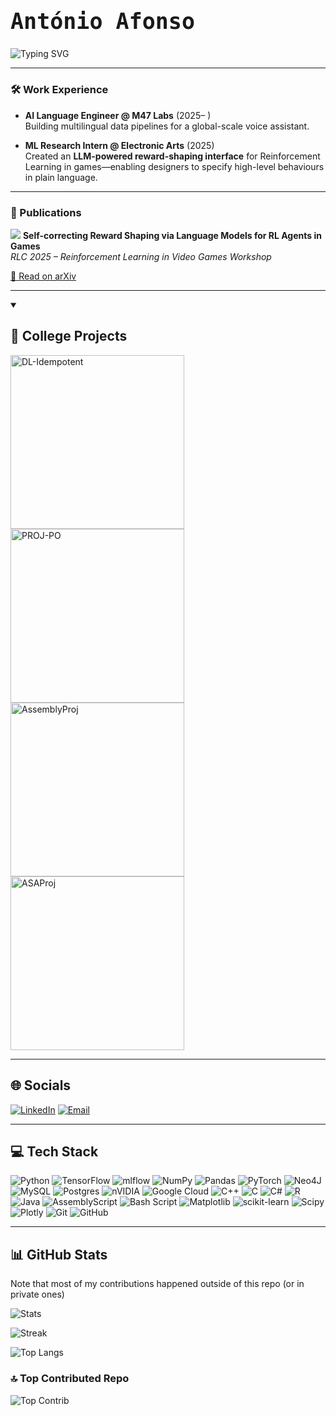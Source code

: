 <h1 style="font-family: 'Fira Code', 'Consolas', 'Monaco', monospace; font-size: 2.5em; font-weight: bold;">
    António Afonso
</h1>

![Typing SVG](https://readme-typing-svg.demolab.com?font=Fira+Code&size=20&pause=1000&color=F85D7F&background=1F222E00&width=600&lines=AI+Language+Engineer+%40+M47+Labs;ML+Research+Engineer+Intern+%40+Electronic+Arts;Master's+CS+Student+%40+KTH;Undergrad+CS+%40+Técnico)




---

### 🛠 Work Experience
- **AI Language Engineer @ M47 Labs** (2025– )  
  Building multilingual data pipelines for a global-scale voice assistant.

- **ML Research Intern @ Electronic Arts** (2025)  
  Created an **LLM-powered reward-shaping interface** for Reinforcement Learning in games—enabling designers to specify high-level behaviours in plain language.

---

### 📄 Publications

![](https://cornell.app.box.com/v/arxiv-logomark-small-svg)
**Self-correcting Reward Shaping via Language Models for RL Agents in Games**  
*RLC 2025 – Reinforcement Learning in Video Games Workshop*  

[📖 Read on arXiv](https://arxiv.org/abs/2506.23626)


---

<details open>
  <summary><h2>📕 College Projects</h2></summary>

  <!-- Small repo cards: https://github.com/DenverCoder1/github-readme-stats -->
  <p align="left">
    <!-- DL-Idempotent -->
    <a href="https://github.com/jnns2023/DL-Idempotent">
      <img width="278"
           src="https://denvercoder1-github-readme-stats.vercel.app/api/pin/?username=jnns2023&repo=DL-Idempotent&theme=react&bg_color=1F222E&title_color=F85D7F&hide_border=true&icon_color=F8D866&show_icons=false&show_description=false"
           alt="DL-Idempotent">
    </a>
    <!-- Wahrehouse Management System -->
    <a href="https://github.com/AntonioAfonso7/PROJ-PO">
      <img width="278"
           src="https://denvercoder1-github-readme-stats.vercel.app/api/pin/?username=AntonioAfonso7&repo=PROJ-PO&theme=react&bg_color=1F222E&title_color=F85D7F&hide_border=true&icon_color=F8D866&show_icons=false&show_description=false"
           alt="PROJ-PO">
    </a>
    <!-- AssemblyProj -->
    <a href="https://github.com/AntonioAfonso7/AssemblyProj">
      <img width="278"
           src="https://denvercoder1-github-readme-stats.vercel.app/api/pin/?username=AntonioAfonso7&repo=AssemblyProj&theme=react&bg_color=1F222E&title_color=F85D7F&hide_border=true&icon_color=F8D866&show_icons=false&show_description=false"
           alt="AssemblyProj">
    </a>
    <!-- ASAProj -->
    <a href="https://github.com/AntonioAfonso7/ASAProj">
      <img width="278"
           src="https://denvercoder1-github-readme-stats.vercel.app/api/pin/?username=AntonioAfonso7&repo=ASAProj&theme=react&bg_color=1F222E&title_color=F85D7F&hide_border=true&icon_color=F8D866&show_icons=false&show_description=false"
           alt="ASAProj">
    </a>
  </p>
</details>






---

## 🌐 Socials
[![LinkedIn](https://img.shields.io/badge/LinkedIn-%230077B5.svg?logo=linkedin&logoColor=white)](https://linkedin.com/in/antónio-afonso-a57964a6)
[![Email](https://img.shields.io/badge/Email-D14836?logo=gmail&logoColor=white)](mailto:amgcsa@hotmail.com)

---

## 💻 Tech Stack
![Python](https://img.shields.io/badge/python-3670A0?style=for-the-badge&logo=python&logoColor=ffdd54)
![TensorFlow](https://img.shields.io/badge/TensorFlow-%23FF6F00.svg?style=for-the-badge&logo=TensorFlow&logoColor=white)
![mlflow](https://img.shields.io/badge/mlflow-%23d9ead3.svg?style=for-the-badge&logo=numpy&logoColor=blue)
![NumPy](https://img.shields.io/badge/numpy-%23013243.svg?style=for-the-badge&logo=numpy&logoColor=white)
![Pandas](https://img.shields.io/badge/pandas-%23150458.svg?style=for-the-badge&logo=pandas&logoColor=white)
![PyTorch](https://img.shields.io/badge/PyTorch-%23EE4C2C.svg?style=for-the-badge&logo=PyTorch&logoColor=white)
![Neo4J](https://img.shields.io/badge/Neo4j-008CC1?style=for-the-badge&logo=neo4j&logoColor=white)
![MySQL](https://img.shields.io/badge/mysql-4479A1.svg?style=for-the-badge&logo=mysql&logoColor=white)
![Postgres](https://img.shields.io/badge/postgres-%23316192.svg?style=for-the-badge&logo=postgresql&logoColor=white)
![nVIDIA](https://img.shields.io/badge/cuda-000000.svg?style=for-the-badge&logo=nVIDIA&logoColor=green)
![Google Cloud](https://img.shields.io/badge/GoogleCloud-%234285F4.svg?style=for-the-badge&logo=google-cloud&logoColor=white)
![C++](https://img.shields.io/badge/c++-%2300599C.svg?style=for-the-badge&logo=c%2B%2B&logoColor=white)
![C](https://img.shields.io/badge/c-%2300599C.svg?style=for-the-badge&logo=c&logoColor=white)
![C#](https://img.shields.io/badge/c%23-%23239120.svg?style=for-the-badge&logo=csharp&logoColor=white)
![R](https://img.shields.io/badge/r-%23276DC3.svg?style=for-the-badge&logo=r&logoColor=white)
![Java](https://img.shields.io/badge/java-%23ED8B00.svg?style=for-the-badge&logo=openjdk&logoColor=white)
![AssemblyScript](https://img.shields.io/badge/assembly%20script-%23000000.svg?style=for-the-badge&logo=assemblyscript&logoColor=white)
![Bash Script](https://img.shields.io/badge/bash_script-%23121011.svg?style=for-the-badge&logo=gnu-bash&logoColor=white)
![Matplotlib](https://img.shields.io/badge/Matplotlib-%23ffffff.svg?style=for-the-badge&logo=Matplotlib&logoColor=black)
![scikit-learn](https://img.shields.io/badge/scikit--learn-%23F7931E.svg?style=for-the-badge&logo=scikit-learn&logoColor=white)
![Scipy](https://img.shields.io/badge/SciPy-%230C55A5.svg?style=for-the-badge&logo=scipy&logoColor=%white)
![Plotly](https://img.shields.io/badge/Plotly-%233F4F75.svg?style=for-the-badge&logo=plotly&logoColor=white)
![Git](https://img.shields.io/badge/git-%23F05033.svg?style=for-the-badge&logo=git&logoColor=white)
![GitHub](https://img.shields.io/badge/github-%23121011.svg?style=for-the-badge&logo=github&logoColor=white)

---

## 📊 GitHub Stats
Note that most of my contributions happened outside of this repo (or in private ones)

![Stats](https://github-readme-stats.vercel.app/api?username=AntonioAfonso7&theme=merko&hide_border=false&include_all_commits=true&count_private=true)

![Streak](https://nirzak-streak-stats.vercel.app/?user=AntonioAfonso7&theme=merko&hide_border=false)

![Top Langs](https://github-readme-stats.vercel.app/api/top-langs/?username=AntonioAfonso7&theme=merko&hide_border=false&include_all_commits=true&count_private=true&layout=compact)

### 🔝 Top Contributed Repo
![Top Contrib](https://github-contributor-stats.vercel.app/api?username=AntonioAfonso7&limit=5&theme=tokyonight&combine_all_yearly_contributions=true)


